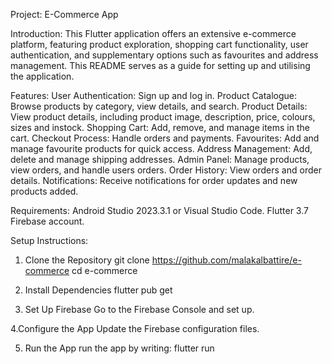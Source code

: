 Project: E-Commerce App

Introduction:
This Flutter application offers an extensive e-commerce platform, featuring product exploration, shopping cart functionality, user authentication, and supplementary options such as favourites and address management. This README serves as a guide for setting up and utilising the application.



Features:
User Authentication: Sign up and log in.
Product Catalogue: Browse products by category, view details, and search.
Product Details: View product details, including product image, description, price, colours, sizes and instock.
Shopping Cart: Add, remove, and manage items in the cart.
Checkout Process: Handle orders and payments.
Favourites: Add and manage favourite products for quick access.
Address Management: Add, delete and manage shipping addresses.
Admin Panel: Manage products, view orders, and handle users orders.
Order History: View orders and order details.
Notifications: Receive notifications for order updates and new products added.

Requirements:
Android Studio 2023.3.1 or Visual Studio Code.
Flutter 3.7
Firebase account.

Setup Instructions:
1. Clone the Repository
git clone https://github.com/malakalbattire/e-commerce
cd e-commerce

2. Install Dependencies
flutter pub get


3. Set Up Firebase
Go to the Firebase Console and set up.

4.Configure the App
Update the Firebase configuration files.

5. Run the App
run the app by writing:
flutter run

